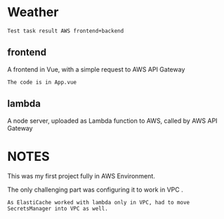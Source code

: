# Weather

`Test task result AWS frontend+backend`

## frontend

A frontend in Vue, with a simple request to AWS API Gateway

`The code is in App.vue`

## lambda

A node server, uploaded as Lambda function to AWS, called by AWS API Gateway

# NOTES

This was my first project fully in AWS Environment.

The only challenging part was configuring it to work in VPC .

```
As ElastiCache worked with lambda only in VPC, had to move SecretsManager into VPC as well.
```  

